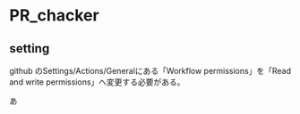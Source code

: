 # PR_chacker

## setting
github のSettings/Actions/Generalにある「Workflow permissions」を「Read and write permissions」へ変更する必要がある。

あ

